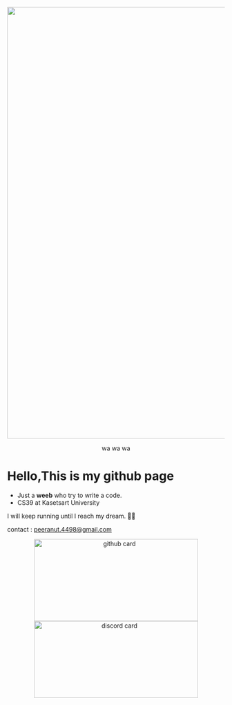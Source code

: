 <p align="center">
   <img src="https://media1.tenor.com/m/LCTE51WsNu8AAAAd/seiyuu-radio-no-uraomote-mashi.gif" style="width:1000" >
</p>

<p align="center"> wa wa wa </p>

# Hello,This is my github page
- Just a **weeb** who try to write a code.
- CS39 at Kasetsart University

I will keep running until I reach my dream. 🌟✨

contact : peeranut.4498@gmail.com

<p style="text-align: center;">
   <img alt="github card" width="380" height="190" src='https://github-readme-stats.vercel.app/api?username=ponmak&theme=solarized-light' />
   <img alt="discord card" width="380" height="178" src='https://lanyard.cnrad.dev/api/239960643942350850' />
</p>
